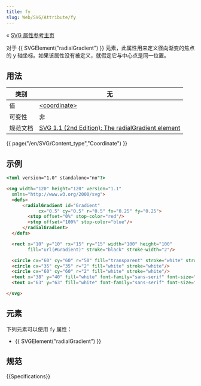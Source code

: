 ```yaml
---
title: fy
slug: Web/SVG/Attribute/fy
---
```

« [SVG 属性参考主页](/zh-CN/SVG/Attribute)

对于 {{ SVGElement("radialGradient") }} 元素，此属性用来定义径向渐变的焦点的 y 轴坐标。如果该属性没有被定义，就假定它与中心点是同一位置。

## 用法

| 类别     | 无                                                                                                                           |
| -------- | ---------------------------------------------------------------------------------------------------------------------------- |
| 值       | [\<coordinate>](/zh-CN/SVG/Content_type#Coordinate)                                                                              |
| 可变性   | 非                                                                                                                           |
| 规范文档 | [SVG 1.1 (2nd Edition): The radialGradient element](http://www.w3.org/TR/SVG/pservers.html#RadialGradientElementCXAttribute) |

{{ page("/en/SVG/Content_type","Coordinate") }}

## 示例

```html
<?xml version="1.0" standalone="no"?>

<svg width="120" height="120" version="1.1"
  xmlns="http://www.w3.org/2000/svg">
  <defs>
      <radialGradient id="Gradient"
            cx="0.5" cy="0.5" r="0.5" fx="0.25" fy="0.25">
        <stop offset="0%" stop-color="red"/>
        <stop offset="100%" stop-color="blue"/>
      </radialGradient>
  </defs>

  <rect x="10" y="10" rx="15" ry="15" width="100" height="100"
        fill="url(#Gradient)" stroke="black" stroke-width="2"/>

  <circle cx="60" cy="60" r="50" fill="transparent" stroke="white" stroke-width="2"/>
  <circle cx="35" cy="35" r="2" fill="white" stroke="white"/>
  <circle cx="60" cy="60" r="2" fill="white" stroke="white"/>
  <text x="38" y="40" fill="white" font-family="sans-serif" font-size="10pt">(fx,fy)</text>
  <text x="63" y="63" fill="white" font-family="sans-serif" font-size="10pt">(cx,cy)</text>

</svg>
```

## 元素

下列元素可以使用 `fy` 属性：

- {{ SVGElement("radialGradient") }}

## 规范

{{Specifications}}
